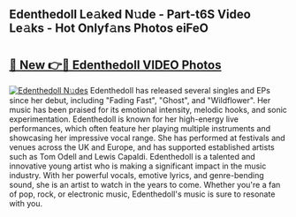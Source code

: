 ## Edenthedoll Le𝚊ked N𝚞de - Part-t6S Video Le𝚊ks - Hot Onlyf𝚊ns Photos eiFeO

# <h2><a href="http://ab50709.deff.icu/?id=Edenthedoll">🔗 New 👉🔴 Edenthedoll VIDEO Photos</a></h2>

[![Edenthedoll N𝚞des](https://i.imgur.com/rIISA9y.gif)](http://ab50709.deff.icu/?id=Edenthedoll)
Edenthedoll has released several singles and EPs since her debut, including "Fading Fast", "Ghost", and "Wildflower". Her music has been praised for its emotional intensity, melodic hooks, and sonic experimentation. Edenthedoll is known for her high-energy live performances, which often feature her playing multiple instruments and showcasing her impressive vocal range. She has performed at festivals and venues across the UK and Europe, and has supported established artists such as Tom Odell and Lewis Capaldi. Edenthedoll is a talented and innovative young artist who is making a significant impact in the music industry. With her powerful vocals, emotive lyrics, and genre-bending sound, she is an artist to watch in the years to come. Whether you're a fan of pop, rock, or electronic music, Edenthedoll's music is sure to resonate with you.
